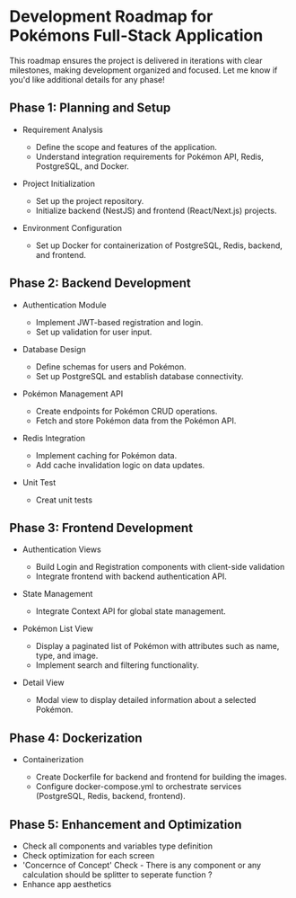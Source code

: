 # Development Roadmap for Pokémons Full-Stack Application

This roadmap ensures the project is delivered in iterations with clear milestones, making development organized and focused. Let me know if you'd like additional details for any phase!

## Phase 1: Planning and Setup

- Requirement Analysis

  - Define the scope and features of the application.
  - Understand integration requirements for Pokémon API, Redis, PostgreSQL, and Docker.

- Project Initialization

  - Set up the project repository.
  - Initialize backend (NestJS) and frontend (React/Next.js) projects.

- Environment Configuration

  - Set up Docker for containerization of PostgreSQL, Redis, backend, and frontend.

## Phase 2: Backend Development

- Authentication Module

  - Implement JWT-based registration and login.
  - Set up validation for user input.

- Database Design

  - Define schemas for users and Pokémon.
  - Set up PostgreSQL and establish database connectivity.

- Pokémon Management API

  - Create endpoints for Pokémon CRUD operations.
  - Fetch and store Pokémon data from the Pokémon API.

- Redis Integration

  - Implement caching for Pokémon data.
  - Add cache invalidation logic on data updates.

- Unit Test

  - Creat unit tests

## Phase 3: Frontend Development

- Authentication Views

  - Build Login and Registration components with client-side validation
  - Integrate frontend with backend authentication API.

- State Management

  - Integrate Context API for global state management.


- Pokémon List View

  - Display a paginated list of Pokémon with attributes such as name, type, and image.
  - Implement search and filtering functionality.

- Detail View

  - Modal view to display detailed information about a selected Pokémon.

## Phase 4: Dockerization

- Containerization

  - Create Dockerfile for backend and frontend for building the images.
  - Configure docker-compose.yml to orchestrate services (PostgreSQL, Redis, backend, frontend).

## Phase 5: Enhancement and Optimization

- Check all components and variables type definition
- Check optimization for each screen
- 'Concernce of Concept' Check - There is any component or any calculation should be      splitter to seperate function ?
- Enhance app aesthetics 
